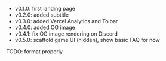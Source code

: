 - v0.1.0: first landing page
- v0.2.0: added subtitle
- v0.3.0: added Vercel Analytics and Tolbar
- v0.4.0: added OG image
- v0.4.1: fix OG image rendering on Discord
- v0.5.0: scaffold game UI (hidden), show basic FAQ for now

TODO: format properly
